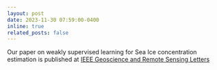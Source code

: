 ```yaml
---
layout: post
date: 2023-11-30 07:59:00-0400
inline: true
related_posts: false
---
```


Our paper on weakly supervised learning for Sea Ice concentration estimation is published at [IEEE Geoscience and Remote Sensing Letters](https://ieeexplore.ieee.org/abstract/document/10335753)

